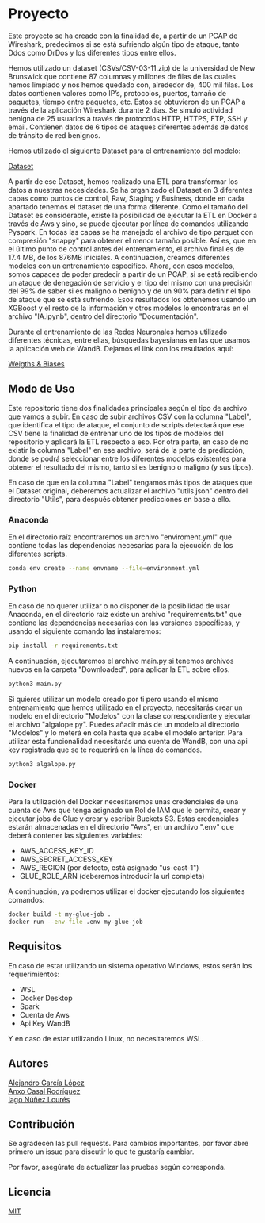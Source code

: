 # Proyecto

Este proyecto se ha creado con la finalidad de, a partir de un PCAP de Wireshark, predecimos si se está sufriendo algún tipo de ataque, tanto Ddos como DrDos y los diferentes tipos entre ellos.

Hemos utilizado un dataset (CSVs/CSV-03-11.zip) de la universidad de New Brunswick que contiene 87 columnas y millones de filas de las cuales hemos limpiado y nos hemos quedado con, alrededor de, 400 mil filas. 
Los datos contienen valores como IP’s, protocolos, puertos, tamaño de paquetes, tiempo entre paquetes, etc. Estos se obtuvieron de un PCAP a través de la aplicación Wireshark durante 2 días. Se simuló actividad benigna de 25 usuarios a través de protocolos HTTP, HTTPS, FTP, SSH y email. Contienen datos de 6 tipos de ataques diferentes además de datos de tránsito de red benignos.

Hemos utilizado el siguiente Dataset para el entrenamiento del modelo:

[Dataset](https://www.unb.ca/cic/datasets/ddos-2019.html)

A partir de ese Dataset, hemos realizado una ETL para transformar los datos a nuestras necesidades. Se ha organizado el Dataset en 3 diferentes capas como puntos de control, Raw, Staging y Business, donde en cada apartado tenemos el dataset de una forma diferente. Como el tamaño del Dataset es considerable, existe la posibilidad de ejecutar la ETL en Docker a través de Aws y sino, se puede ejecutar por línea de comandos utilizando Pyspark. En todas las capas se ha manejado el archivo de tipo parquet con compresión "snappy" para obtener el menor tamaño posible. Así es, que en el último punto de control antes del entrenamiento, el archivo final es de 17.4 MB, de los 876MB iniciales. A continuación, creamos diferentes modelos con un entrenamiento específico. Ahora, con esos modelos, somos capaces de poder predecir a partir de un PCAP, si se está recibiendo un ataque de denegación de servicio y el tipo del mismo con una precisión del 99% de saber si es maligno o benigno y de un 90% para definir el tipo de ataque que se está sufriendo. Esos resultados los obtenemos usando un XGBoost y el resto de la información y otros modelos lo encontrarás en el archivo "IA.ipynb", dentro del directorio "Documentación".

Durante el entrenamiento de las Redes Neuronales hemos utilizado diferentes técnicas, entre ellas, búsquedas bayesianas en las que usamos la aplicación web de WandB. Dejamos el link con los resultados aquí:

[Weigths & Biases](https://wandb.ai/kat-lon/DDoS_sweeps?nw=nwusernunezlouresiago)

## Modo de Uso

Este repositorio tiene dos finalidades principales según el tipo de archivo que vamos a subir. En caso de subir archivos CSV con la columna "Label", que identifica el tipo de ataque, el conjunto de scripts detectará que ese CSV tiene la finalidad de entrenar uno de los tipos de modelos del repositorio y aplicará la ETL respecto a eso. Por otra parte, en caso de no existir la columna "Label" en ese archivo, será de la parte de predicción, donde se podrá seleccionar entre los diferentes modelos existentes para obtener el resultado del mismo, tanto si es benigno o maligno (y sus tipos).

En caso de que en la columna "Label" tengamos más tipos de ataques que el Dataset original, deberemos actualizar el archivo "utils.json" dentro del directorio "Utils", para después obtener predicciones en base a ello.

### Anaconda

En el directorio raíz encontraremos un archivo "enviroment.yml" que contiene todas las dependencias necesarias para la ejecución de los diferentes scripts.

```bash
conda env create --name envname --file=environment.yml
```

### Python

En caso de no querer utilizar o no disponer de la posibilidad de usar Anaconda, en el directorio raíz existe un archivo "requirements.txt" que contiene las dependencias necesarias con las versiones específicas, y usando el siguiente comando las instalaremos:

```bash
pip install -r requirements.txt
```

A continuación, ejecutaremos el archivo main.py si tenemos archivos nuevos en la carpeta "Downloaded", para aplicar la ETL sobre ellos.

```bash
python3 main.py
```

Si quieres utilizar un modelo creado por ti pero usando el mismo entrenamiento que hemos utilizado en el proyecto, necesitarás crear un modelo en el directorio "Modelos" con la clase correspondiente y ejecutar el archivo "algalope.py". Puedes añadir más de un modelo al directorio "Modelos" y lo meterá en cola hasta que acabe el modelo anterior. Para utilizar esta funcionalidad necesitarás una cuenta de WandB, con una api key registrada que se te requerirá en la línea de comandos.

```bash
python3 algalope.py
```

### Docker

Para la utilización del Docker necesitaremos unas credenciales de una cuenta de Aws que tenga asignado un Rol de IAM que le permita, crear y ejecutar jobs de Glue y crear y escribir Buckets S3. Estas credenciales estarán almacenadas en el directorio "Aws", en un archivo ".env" que deberá contener las siguientes variables:
- AWS_ACCESS_KEY_ID
- AWS_SECRET_ACCESS_KEY
- AWS_REGION (por defecto, está asignado "us-east-1")
- GLUE_ROLE_ARN (deberemos introducir la url completa)

A continuación, ya podremos utilizar el docker ejecutando los siguientes comandos:

```bash
docker build -t my-glue-job .
docker run --env-file .env my-glue-job
```
## Requisitos

En caso de estar utilizando un sistema operativo Windows, estos serán los requerimientos:

- WSL
- Docker Desktop
- Spark
- Cuenta de Aws
- Api Key WandB

Y en caso de estar utilizando Linux, no necesitaremos WSL.

## Autores

[Alejandro García López](https://www.linkedin.com/in/alejandro-garcia-lopez-3450041a3/)  
[Anxo Casal Rodríguez](https://www.linkedin.com/in/anxo-casal-rodr%C3%ADguez-44b84630b/)  
[Iago Núñez Lourés](https://www.linkedin.com/in/iago-nl-237a85299/)  

## Contribución

Se agradecen las pull requests. Para cambios importantes, por favor abre primero un issue para discutir lo que te gustaría cambiar.

Por favor, asegúrate de actualizar las pruebas según corresponda.

## Licencia

[MIT](https://choosealicense.com/licenses/mit/)
